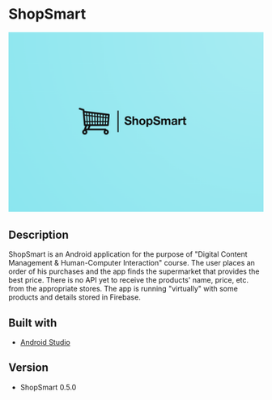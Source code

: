# ShopSmart

![ShopSmart_brand_logo](./.resources/ShopSmart_brand_logo.png)

## Description
ShopSmart is an Android application for the purpose of "Digital Content Management & Human-Computer Interaction" course. The user places an order of his purchases and the app finds the supermarket that provides the best price. There is no API yet to receive the products' name, price, etc. from the appropriate stores. The app is running "virtually" with some products and details stored in Firebase.

## Built with
- [Android Studio](https://developer.android.com/studio/)

## Version
- ShopSmart 0.5.0
